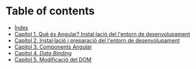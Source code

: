 # Table of contents

* [Índex](book/intro.md)
* [Capítol 1. Què és Angular? Instal·lació del l'entorn de desenvolupament](book/chapter01.md)
* [Capítol 2. Instal·lació i preparació del l'entorn de desenvolupament](book/chapter02.md)
* [Capítol 3. Components Angular](book/chapter03.md)
* [Capítol 4. *Data Binding*](book/chapter04.md)
* [Capítol 5. Modificació del DOM](book/chapter05.md)
<!--
* [Capítol 1. Format JSON i LocalStorage](book/chapter1.md)
* [Capítol 2. Components Angular](book/chapter2.md)
* [Capítol 3. Estils externs](book/chapter3.md)
* [Capítol 4. *Routing*](book/chapter4.md)
* [Capítol 5. Patró *MVC*](book/chapter5.md)
* [Capítol 6. Lectura d'un fitxer JSON](book/chapter6.md)
* [Capítol 7. Accés a un servei web (API REST)](book/chapter7.md)
* [Capítol 8. Firebase](book/chapter8.md)
* [Capítol 9. Guardes de ruta](book/chapter9.md)
* [Capítol 10. Workspace: una aplicació, múltiples GUI](book/chapter10.md)
* [Capítol 11. Publicació d'una aplicació Angular a GitHub Pages](book/chapter11.md)
-->